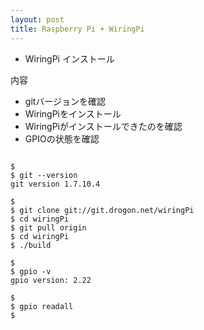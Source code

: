 ```yaml
---
layout: post
title: Raspberry Pi + WiringPi
---
```


* WiringPi インストール

内容
- gitバージョンを確認
- WiringPiをインストール
- WiringPiがインストールできたのを確認
- GPIOの状態を確認

```

$
$ git --version
git version 1.7.10.4

$
$ git clone git://git.drogon.net/wiringPi
$ cd wiringPi
$ git pull origin
$ cd wiringPi
$ ./build

$
$ gpio -v
gpio version: 2.22

$
$ gpio readall
$


```

